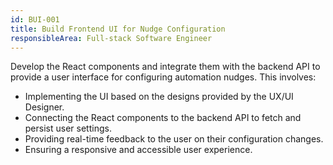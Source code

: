 ```yaml
---
id: BUI-001
title: Build Frontend UI for Nudge Configuration
responsibleArea: Full-stack Software Engineer
---
```

Develop the React components and integrate them with the backend API to provide a user interface for configuring automation nudges. This involves:
*   Implementing the UI based on the designs provided by the UX/UI Designer.
*   Connecting the React components to the backend API to fetch and persist user settings.
*   Providing real-time feedback to the user on their configuration changes.
*   Ensuring a responsive and accessible user experience.